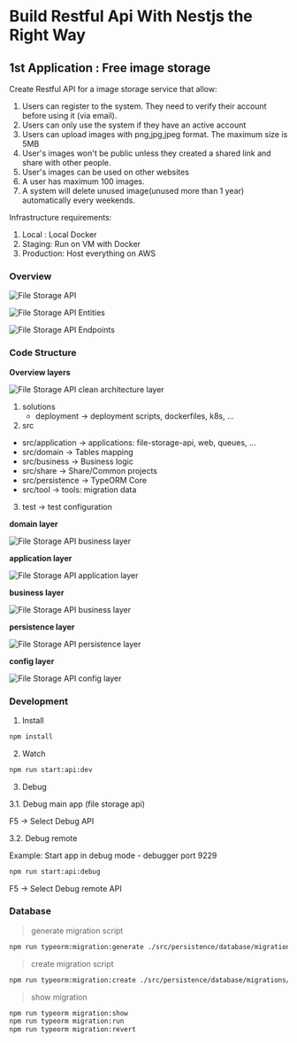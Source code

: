 # Build Restful Api With Nestjs the Right Way

## 1st Application : Free image storage

Create Restful API for a image storage service that allow:

1. Users can register to the system. They need to verify their account before using it (via email).
2. Users can only use the system if they have an active account
3. Users can upload images with png,jpg,jpeg format. The maximum size is 5MB
4. User's images won't be public unless they created a shared link and share with other people.
5. User's images can be used on other websites
6. A user has maximum 100 images.
7. A system will delete unused image(unused more than 1 year) automatically every weekends.

Infrastructure requirements:

1. Local : Local Docker
2. Staging: Run on VM with Docker
3. Production: Host everything on AWS

### Overview

![File Storage API](./documents/file-storage-api.png)

![File Storage API Entities](./documents/file-storage-api-entities.png)

![File Storage API Endpoints](./documents/file-storage-api-endpoints.png)

### Code Structure

**Overview layers**

![File Storage API clean architecture layer](./documents/file-storage-api-clean-architecture.png)

1. solutions
   - deployment -> deployment scripts, dockerfiles, k8s, ...
2. src

- src/application -> applications: file-storage-api, web, queues, ...
- src/domain -> Tables mapping
- src/business -> Business logic
- src/share -> Share/Common projects
- src/persistence -> TypeORM Core
- src/tool -> tools: migration data

3. test -> test configuration

**domain layer**

![File Storage API business layer](./documents/file-storage-api-domain-layer.png)

**application layer**

![File Storage API application layer](./documents/file-storage-api-application-layer.png)

**business layer**

![File Storage API business layer](./documents/file-storage-api-business-layer.png)

**persistence layer**

![File Storage API persistence layer](./documents/file-storage-api-persistence-layer.png)

**config layer**

![File Storage API config layer](./documents/file-storage-api-config-layer.png)

### Development

1. Install

```bash
npm install
```

2. Watch

```bash
npm run start:api:dev
```

3. Debug

3.1. Debug main app (file storage api)

F5 -> Select Debug API

3.2. Debug remote

Example: Start app in debug mode - debugger port 9229

```bash
npm run start:api:debug
```

F5 -> Select Debug remote API

### Database

> generate migration script

```bash
npm run typeorm:migration:generate ./src/persistence/database/migrations/migration-script-name
```

> create migration script

```bash
npm run typeorm:migration:create ./src/persistence/database/migrations/migration-script-name
```

> show migration

```bash
npm run typeorm migration:show
npm run typeorm migration:run
npm run typeorm migration:revert
```

>
